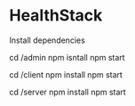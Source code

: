 # HealthStack

Install dependencies

cd /admin 
npm isntall
npm start

cd /client
npm install
npm start

cd /server
npm install
npm start
